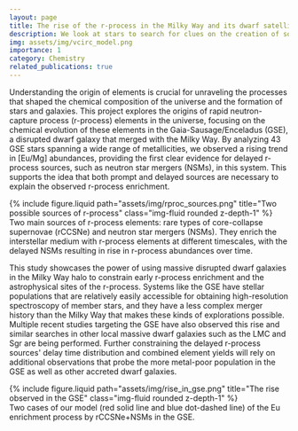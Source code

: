 ```yaml
---
layout: page
title: The rise of the r-process in the Milky Way and its dwarf satellites
description: We look at stars to search for clues on the creation of some of the heaviest elements in the Universe.
img: assets/img/vcirc_model.png
importance: 1
category: Chemistry
related_publications: true
---
```


Understanding the origin of elements is crucial for unraveling the processes that shaped the chemical composition of the universe and the formation of stars and galaxies. 
This project explores the origins of rapid neutron-capture process (r-process) elements in the universe, focusing on the chemical evolution of these elements in the Gaia-Sausage/Enceladus (GSE), a disrupted dwarf galaxy that merged with the Milky Way. 
By analyzing 43 GSE stars spanning a wide range of metallicities, we observed a rising trend in [Eu/Mg] abundances, providing the first clear evidence for delayed r-process sources, such as neutron star mergers (NSMs), in this system. 
This supports the idea that both prompt and delayed sources are necessary to explain the observed r-process enrichment.

<div class="row">
    <div class="col-sm mt-3 mt-md-0">
        {% include figure.liquid path="assets/img/rproc_sources.png" title="Two possible sources of r-process" class="img-fluid rounded z-depth-1" %}
    </div>
</div>
<div class="caption">
    Two main sources of r-process elements: rare types of core-collapse supernovae (rCCSNe) and neutron star mergers (NSMs). They enrich the interstellar medium with r-process elements at different timescales, with the delayed NSMs resulting in rise in r-process abundances over time. 
</div>

This study showcases the power of using massive disrupted dwarf galaxies in the Milky Way halo to constrain early r-process enrichment and the astrophysical sites of the r-process. 
Systems like the GSE have stellar populations that are relatively easily accessible for obtaining high-resolution spectroscopy of member stars, and they have a less complex merger history than the Milky Way that makes these kinds of explorations possible. 
Multiple recent studies targeting the GSE have also observed this rise and similar searches in other local massive dwarf galaxies such as the LMC and Sgr are being performed.
Further constraining the delayed r-process sources' delay time distribution and combined element yields will rely on additional observations that probe the more metal-poor population in the GSE as well as other accreted dwarf galaxies. 

<div class="row">
    <div class="col-sm mt-3 mt-md-0">
        {% include figure.liquid path="assets/img/rise_in_gse.png" title="The rise observed in the GSE" class="img-fluid rounded z-depth-1" %}
    </div>
</div>
<div class="caption">
    Two cases of our model (red solid line and blue dot-dashed line) of the Eu enrichment process by rCCSNe+NSMs in the GSE.
</div>
